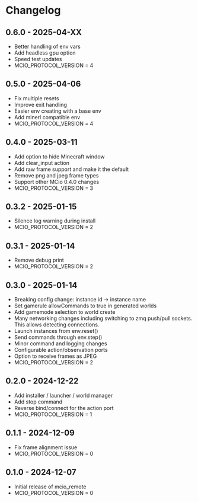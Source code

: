 # Changelog

## 0.6.0 - 2025-04-XX
- Better handling of env vars
- Add headless gpu option
- Speed test updates
- MCIO_PROTOCOL_VERSION = 4

## 0.5.0 - 2025-04-06
- Fix multiple resets
- Improve exit handling
- Easier env creating with a base env
- Add minerl compatible env
- MCIO_PROTOCOL_VERSION = 4

## 0.4.0 - 2025-03-11
- Add option to hide Minecraft window
- Add clear_input action
- Add raw frame support and make it the default
- Remove png and jpeg frame types
- Support other MCio 0.4.0 changes
- MCIO_PROTOCOL_VERSION = 3

## 0.3.2 - 2025-01-15
- Silence log warning during install
- MCIO_PROTOCOL_VERSION = 2

## 0.3.1 - 2025-01-14
- Remove debug print
- MCIO_PROTOCOL_VERSION = 2

## 0.3.0 - 2025-01-14
- Breaking config change: instance id -> instance name
- Set gamerule allowCommands to true in generated worlds
- Add gamemode selection to world create
- Many networking changes including switching to zmq push/pull sockets.
  This allows detecting connections.
- Launch instances from env.reset()
- Send commands through env.step()
- Minor command and logging changes
- Configurable action/observation ports
- Option to receive frames as JPEG
- MCIO_PROTOCOL_VERSION = 2

## 0.2.0 - 2024-12-22
- Add installer / launcher / world manager
- Add stop command
- Reverse bind/connect for the action port
- MCIO_PROTOCOL_VERSION = 1

## 0.1.1 - 2024-12-09
- Fix frame alignment issue
- MCIO_PROTOCOL_VERSION = 0

## 0.1.0 - 2024-12-07
- Initial release of mcio_remote
- MCIO_PROTOCOL_VERSION = 0
